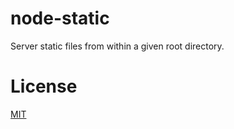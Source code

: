 node-static
===========

Server static files from within a given root directory.


License
===========
[MIT](https://github.com/ManRueda/node-static/blob/master/LICENSE)
